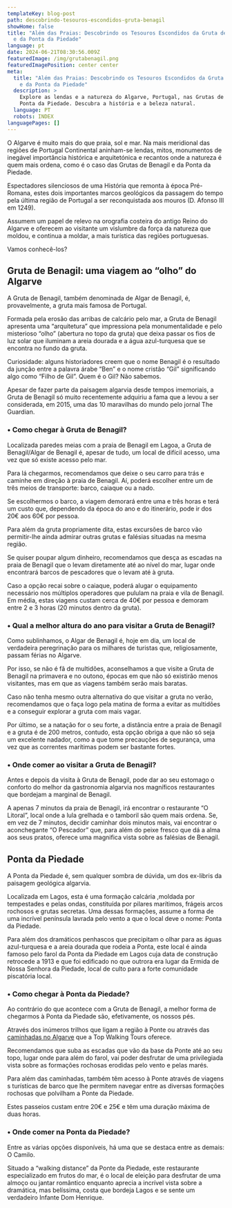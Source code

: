 ```yaml
---
templateKey: blog-post
path: descobrindo-tesouros-escondidos-gruta-benagil
showHome: false
title: "Além das Praias: Descobrindo os Tesouros Escondidos da Gruta de Benagil
  e da Ponta da Piedade"
language: pt
date: 2024-06-21T08:30:56.009Z
featuredImage: /img/grutabenagil.png
featuredImagePosition: center center
meta:
  title: "Além das Praias: Descobrindo os Tesouros Escondidos da Gruta de Benagil
    e da Ponta da Piedade"
  description: >
    Explore as lendas e a natureza do Algarve, Portugal, nas Grutas de Benagil e
    Ponta da Piedade. Descubra a história e a beleza natural.
  language: PT
  robots: INDEX
languagePages: []
---
```

O Algarve é muito mais do que praia, sol e mar. Na mais meridional das regiões de Portugal Continental aninham-se lendas, mitos, monumentos de inegável importância histórica e arquitetónica e recantos onde a natureza é quem mais ordena, como é o caso das Grutas de Benagil e da Ponta da Piedade.

Espectadores silenciosos de uma História que remonta à época Pré-Romana, estes dois importantes marcos geológicos da passagem do tempo pela última região de Portugal a ser reconquistada aos mouros (D. Afonso III em 1249).

Assumem um papel de relevo na orografia costeira do antigo Reino do Algarve e oferecem ao visitante um vislumbre da força da natureza que moldou, e continua a moldar, a mais turística das regiões portuguesas.

Vamos conhecê-los?

## Gruta de Benagil: uma viagem ao “olho” do Algarve

A Gruta de Benagil, também denominada de Algar de Benagil, é, provavelmente, a gruta mais famosa de Portugal.

Formada pela erosão das arribas de calcário pelo mar, a Gruta de Benagil apresenta uma “arquitetura” que impressiona pela monumentalidade e pelo misterioso “olho” (abertura no topo da gruta) que deixa passar os fios de luz solar que iluminam a areia dourada e a água azul-turquesa que se encontra no fundo da gruta.

Curiosidade: alguns historiadores creem que o nome Benagil é o resultado da junção entre a palavra árabe “Ben” e o nome cristão “Gil” significando algo como “Filho de Gil”. Quem é o Gil? Não sabemos.

Apesar de fazer parte da paisagem algarvia desde tempos imemoriais, a Gruta de Benagil só muito recentemente adquiriu a fama que a levou a ser considerada, em 2015, uma das 10 maravilhas do mundo pelo jornal The Guardian.

### • Como chegar à Gruta de Benagil?

Localizada paredes meias com a praia de Benagil em Lagoa, a Gruta de Benagil/Algar de Benagil é, apesar de tudo, um local de difícil acesso, uma vez que só existe acesso pelo mar.

Para lá chegarmos, recomendamos que deixe o seu carro para trás e caminhe em direção à praia de Benagil. Aí, poderá escolher entre um de três meios de transporte: barco, caiaque ou a nado.

Se escolhermos o barco, a viagem demorará entre uma e três horas e terá um custo que, dependendo da época do ano e do itinerário, pode ir dos 20€ aos 60€ por pessoa.

Para além da gruta propriamente dita, estas excursões de barco vão permitir-lhe ainda admirar outras grutas e falésias situadas na mesma região.

Se quiser poupar algum dinheiro, recomendamos que desça as escadas na praia de Benagil que o levam diretamente até ao nível do mar, lugar onde encontrará barcos de pescadores que o levam até à gruta.

Caso a opção recai sobre o caiaque, poderá alugar o equipamento necessário nos múltiplos operadores que pululam na praia e vila de Benagil. Em média, estas viagens custam cerca de 40€ por pessoa e demoram entre 2 e 3 horas (20 minutos dentro da gruta).

### • Qual a melhor altura do ano para visitar a Gruta de Benagil?

Como sublinhamos, o Algar de Benagil é, hoje em dia, um local de verdadeira peregrinação para os milhares de turistas que, religiosamente, passam férias no Algarve.

Por isso, se não é fã de multidões, aconselhamos a que visite a Gruta de Benagil na primavera e no outono, épocas em que não só existirão menos visitantes, mas em que as viagens também serão mais baratas.

Caso não tenha mesmo outra alternativa do que visitar a gruta no verão, recomendamos que o faça logo pela matina de forma a evitar as multidões e a conseguir explorar a gruta com mais vagar.

Por último, se a natação for o seu forte, a distância entre a praia de Benagil e a gruta é de 200 metros, contudo, esta opção obriga a que não só seja um excelente nadador, como a que tome precauções de segurança, uma vez que as correntes marítimas podem ser bastante fortes.

### • Onde comer ao visitar a Gruta de Benagil?

Antes e depois da visita à Gruta de Benagil, pode dar ao seu estomago o conforto do melhor da gastronomia algarvia nos magníficos restaurantes que bordejam a marginal de Benagil.

A apenas 7 minutos da praia de Benagil, irá encontrar o restaurante “O Litoral”, local onde a lula grelhada e o tamboril são quem mais ordena. Se, em vez de 7 minutos, decidir caminhar dois minutos mais, vai encontrar o aconchegante “O Pescador” que, para além do peixe fresco que dá a alma aos seus pratos, oferece uma magnifica vista sobre as falésias de Benagil.

## Ponta da Piedade

A Ponta da Piedade é, sem qualquer sombra de dúvida, um dos ex-libris da paisagem geológica algarvia.

Localizada em Lagos, esta é uma formação calcária ,moldada por tempestades e pelas ondas, constituída por pilares marítimos, frágeis arcos rochosos e grutas secretas. Uma dessas formações, assume a forma de uma incrível península lavrada pelo vento a que o local deve o nome: Ponta da Piedade.

Para além dos dramáticos penhascos que precipitam o olhar para as águas azul-turquesa e a areia dourada que rodeia a Ponta, este local é ainda famoso pelo farol da Ponta da Piedade em Lagos cuja data de construção retrocede a 1913 e que foi edificado no que outrora era lugar da Ermida de Nossa Senhora da Piedade, local de culto para a forte comunidade piscatória local.

### • Como chegar à Ponta da Piedade?

Ao contrário do que acontece com a Gruta de Benagil, a melhor forma de chegarmos à Ponta da Piedade são, efetivamente, os nossos pés.

Através dos inúmeros trilhos que ligam a região à Ponte ou através das [caminhadas no Algarve](https://topwalkingtoursportugal.com/hiking-algarve-vicentine-southeast-portugal-coast) que a Top Walking Tours oferece.

Recomendamos que suba as escadas que vão da base da Ponte até ao seu topo, lugar onde para além do farol, vai poder desfrutar de uma privilegiada vista sobre as formações rochosas erodidas pelo vento e pelas marés.

Para além das caminhadas, também têm acesso à Ponte através de viagens s turísticas de barco que lhe permitem navegar entre as diversas formações rochosas que polvilham a Ponte da Piedade.

Estes passeios custam entre 20€ e 25€ e têm uma duração máxima de duas horas.

### • Onde comer na Ponta da Piedade?

Entre as várias opções disponíveis, há uma que se destaca entre as demais: O Camilo.

Situado a “walking distance” da Ponte da Piedade, este restaurante especializado em frutos do mar, é o local de eleição para desfrutar de uma almoço ou jantar romântico enquanto aprecia a incrível vista sobre a dramática, mas belíssima, costa que bordeja Lagos e se sente um verdadeiro Infante Dom Henrique.